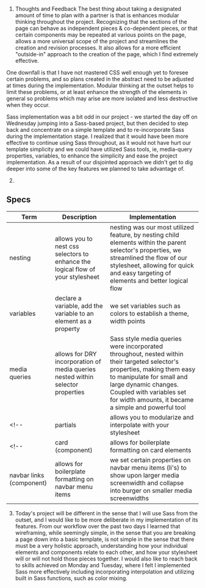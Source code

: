 1. Thoughts and Feedback
The best thing about taking a designated amount of time to plan with a partner is that is enhances modular thinking throughout the project. Recognizing that the sections of the page can behave as independent pieces & co-dependent pieces, or that certain components may be repeated at various points on the page, allows a more universal scope of the project and streamlines the creation and revision processes.  It also allows for a more efficient "outside-in" approach to the creation of the page, which I find extremely effective.

One downfall is that I have not mastered CSS well enough yet to foresee certain problems, and so plans created in the abstract need to be adjusted at times during the implementation. Modular thinking at the outset helps to limit these problems, or at least enhance the strength of the elements in general so problems which may arise are more isolated and less destructive when they occur.

Sass implementation was a bit odd in our project - we started the day off on Wednesday jumping into a Sass-based project, but then decided to step back and concentrate on a simple template and to re-incorporate Sass during the implementation stage. I realized that it would have been more effective to continue using Sass throughout, as it would not have hurt our template simplicity and we could have utilized Sass tools, ie, media-query properties, variables, to enhance the simplicity and ease the project implementation. As a result of our disjointed approach we didn't get to dig deeper into some of the key features we planned to take advantage of.

2.
## Specs
| Term  | Description | Implementation |
| ---------- | ----------- | -------------- |
|nesting | allows you to nest css selectors to enhance the logical flow of your stylesheet | nesting was our most utilized feature, by nesting child elements within the parent selector's properties, we streamlined the flow of our stylesheet, allowing for quick and easy targeting of elements and better logical flow |
|variables | declare a variable, add the variable to an element as a property | we set variables such as colors to establish a theme, width points   |
|media queries| allows for DRY incorporation of media queries nested within selector properties | Sass style media queries were incorporated throughout, nested within their targeted selector's properties, making them easy to manipulate for small and large dynamic changes. Coupled with variables set for width amounts, it became a simple and powerful tool |
<!-- |partials | allows you to modularize and interpolate with your stylesheet | followed suggested path file & import structure for like elements of the page to keep master stylesheet lean| -->
<!-- |card (component)| allows for boilerplate formatting on card elements | we set certain properties to apply to all cards, ie padding/margin, content structure |
| navbar links (component)| allows for boilerplate formatting on navbar menu items  | we set certain properties on navbar menu items (li's) to show upon larger media screenwidth and collapse into burger on smaller media screenwidths | -->

3. Today's project will be different in the sense that I will use Sass from the outset, and I would like to be more deliberate in my implementation of its features. From our workflow over the past two days I learned that wireframing, while seemingly simple, in the sense that you are breaking a page down into a basic template, is not simple in the sense that there must be a very holistic approach, understanding how your individual elements and components relate to each other, and how your stylesheet will or will not hold those pieces together. I would also like to reach back to skills achieved on Monday and Tuesday, where I felt I implemented Sass more effectively including incorporating interpolation and utilizing built in Sass functions, such as color mixing.
